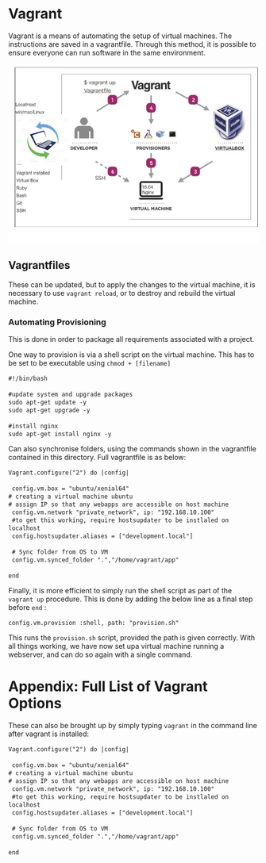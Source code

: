 # Vagrant

Vagrant is a means of automating the setup of virtual machines. The instructions are saved in a vagrantfile. Through this method, it is possible to ensure everyone can run software in the same environment.


![](images/dev-env.png)

## Vagrantfiles

These can be updated, but to apply the changes to the virtual machine, it is necessary to use ```vagrant reload```, or to destroy and rebuild the virtual machine.

### Automating Provisioning

This is done in order to package all requirements associated with a project.

One way to provision is via a shell script on the virtual machine. This has to be set to be executable using ```chmod + [filename]```

```
#!/bin/bash

#update system and upgrade packages
sudo apt-get update -y
sudo apt-get upgrade -y

#install nginx
sudo apt-get install nginx -y
```

Can also synchronise folders, using the commands shown in the vagrantfile contained in this directory.
Full vagrantfile is as below:

```
Vagrant.configure("2") do |config|

 config.vm.box = "ubuntu/xenial64"
# creating a virtual machine ubuntu 
# assign IP so that any webapps are accessible on host machine
 config.vm.network "private_network", ip: "192.168.10.100"
 #to get this working, require hostsupdater to be instlaled on localhost 
 config.hostsupdater.aliases = ["development.local"]
 
 # Sync folder from OS to VM
 config.vm.synced_folder ".","/home/vagrant/app"

end
```

Finally, it is more efficient to simply run the shell script as part of the ```vagrant up``` procedure. This is done by adding the below line as a final step before ```end``` :

```
config.vm.provision :shell, path: "provision.sh"
```

This runs the ```provision.sh``` script, provided the path is given correctly. With all things working, we have now set upa virtual machine running a webserver, and can do so again with a single command.





# Appendix: Full List of Vagrant Options

These can also be brought up by simply typing ```vagrant``` in the command line after vagrant is installed:

```
Vagrant.configure("2") do |config|

 config.vm.box = "ubuntu/xenial64"
# creating a virtual machine ubuntu 
# assign IP so that any webapps are accessible on host machine
 config.vm.network "private_network", ip: "192.168.10.100"
 #to get this working, require hostsupdater to be instlaled on localhost 
 config.hostsupdater.aliases = ["development.local"]
 
 # Sync folder from OS to VM
 config.vm.synced_folder ".","/home/vagrant/app"

end
```